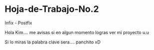 Hoja-de-Trabajo-No.2
====================

Infix - Postfix


Hola Kim.... me avisas si en algun momento logras ver mi proyecto u.u 


Si lo miras la palabra clave sera.... panchito xD
